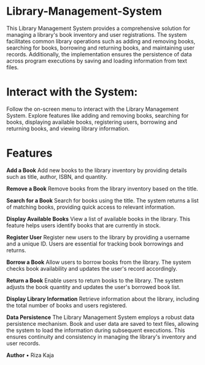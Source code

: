 # Library-Management-System
 This Library Management System provides a comprehensive solution for managing a library's book inventory and user registrations. The system facilitates common library operations such as adding and removing books, searching for books, borrowing and returning books, and maintaining user records. Additionally, the implementation ensures the persistence of data across program executions by saving and loading information from text files.
# Interact with the System:
Follow the on-screen menu to interact with the Library Management System. Explore features like adding and removing books, searching for books, displaying available books, registering users, borrowing and returning books, and viewing library information.
# Features
**Add a Book**
Add new books to the library inventory by providing details such as title, author, ISBN, and quantity.

**Remove a Book**
Remove books from the library inventory based on the title.

**Search for a Book**
Search for books using the title. The system returns a list of matching books, providing quick access to relevant information.

**Display Available Books**
View a list of available books in the library. This feature helps users identify books that are currently in stock.

**Register User**
Register new users to the library by providing a username and a unique ID. Users are essential for tracking book borrowings and returns.

**Borrow a Book**
Allow users to borrow books from the library. The system checks book availability and updates the user's record accordingly.

**Return a Book**
Enable users to return books to the library. The system adjusts the book quantity and updates the user's borrowed book list.

**Display Library Information**
Retrieve information about the library, including the total number of books and users registered.

**Data Persistence**
The Library Management System employs a robust data persistence mechanism. Book and user data are saved to text files, allowing the system to load the information during subsequent executions. This ensures continuity and consistency in managing the library's inventory and user records.

__**Author**__
•	Riza Kaja
